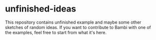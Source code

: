 # unfinished-ideas

This repository contains unfinished example and maybe some other sketches of random ideas. If you want to contribute to Bambi with one of the examples, feel free to start from what it's here.